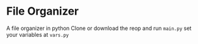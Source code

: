 # File Organizer
A file organizer in python
Clone or download the reop and run `main.py`
set your variables at `vars.py`
